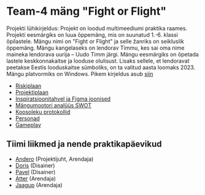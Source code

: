 # Team-4 mäng "Fight or Flight"

 Projekti lühikirjeldus:
  Projekt on loodud multimeediumi praktika raames. Projekti eesmärgiks on luua õppemäng, mis on suunatud 1.-6. klassi õpilastele. Mängu nimi on "Fight or Flight" ja selle žanriks on seikluslik õppemäng. Mängu kangelaseks on lendorav Timmu, kes sai oma nime maineka lendorava uurija – Uudo Timm järgi. Mängu eesmärgiks on õpetada lastele keskkonnakaitse ja looduse olulisust. Lisaks sellele, et lendoravat peetakse Eestis looduskaitse sümboliks, on ta valitud aasta loomaks 2023. Mängu platvormiks on Windows. Pikem kirjeldus asub [siin](https://github.com/TLUHK-RIF22/Team-4/blob/main/Documents/mängukirjeldus.md)
 - [Riskiplaan](https://github.com/TLUHK-RIF22/Team-4/blob/main/Documents/Riskiplaan.md)
 - [Projektiplaan](https://github.com/TLUHK-RIF22/Team-4/blob/main/Documents/projektiplaan.md)
 - [Inspiratsioonitahvel ja Figma joonised](https://www.figma.com/file/IpFLPqvzyU88h4C5KThWLZ/Timmu?type=design&node-id=0%3A1&mode=design&t=IIVMT3EbVkWpID5m-1)
 - [Mängumootori analüüs SWOT](https://github.com/TLUHK-RIF22/Team-4/blob/main/Documents/SWOT.md)
 - [Koosoleku protokollid](https://github.com/TLUHK-RIF22/Team-4/blob/main/Documents/koosoleku_protokollid.md)
 - [Personad](https://github.com/TLUHK-RIF22/Team-4/blob/main/Documents/Personad.md)
 - [Gameplay](https://github.com/TLUHK-RIF22/Team-4/blob/main/Documents/gameplay%20ja%20fun.md)

## Tiimi liikmed ja nende praktikapäevikud
 - [Andero](https://github.com/TLUHK-RIF22/Team-4/issues/7)  (Projektijuht, Arendaja)
 - [Doris](https://github.com/TLUHK-RIF22/Team-4/issues/8) (Disainer)
 - [Pavel](https://github.com/TLUHK-RIF22/Team-4/issues/9) (Disainer)
 - [Atter](https://github.com/TLUHK-RIF22/Team-4/issues/11) (Arendaja)
 - [Jaagup](https://github.com/TLUHK-RIF22/Team-4/issues/10) (Arendaja)





  
